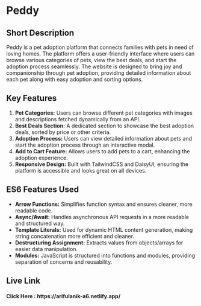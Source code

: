 # Peddy

## Short Description
Peddy is a pet adoption platform that connects families with pets in need of loving homes. The platform offers a user-friendly interface where users can browse various categories of pets, view the best deals, and start the adoption process seamlessly. The website is designed to bring joy and companionship through pet adoption, providing detailed information about each pet along with easy adoption and sorting options.

## Key Features
1. **Pet Categories:** Users can browse different pet categories with images and descriptions fetched dynamically from an API.
2. **Best Deals Section:** A dedicated section to showcase the best adoption deals, sorted by price or other criteria.
3. **Adoption Process:** Users can view detailed information about pets and start the adoption process through an interactive modal.
4. **Add to Cart Feature:** Allows users to add pets to a cart, enhancing the adoption experience.
5. **Responsive Design:** Built with TailwindCSS and DaisyUI, ensuring the platform is accessible and looks great on all devices.

## ES6 Features Used
- **Arrow Functions:** Simplifies function syntax and ensures cleaner, more readable code.
- **Async/Await:** Handles asynchronous API requests in a more readable and structured way.
- **Template Literals:** Used for dynamic HTML content generation, making string concatenation more efficient and cleaner.
- **Destructuring Assignment:** Extracts values from objects/arrays for easier data manipulation.
- **Modules:** JavaScript is structured into functions and modules, providing separation of concerns and reusability.

## Live Link 

<h4>Click Here : https://arifulanik-a6.netlify.app/ </h4> 
